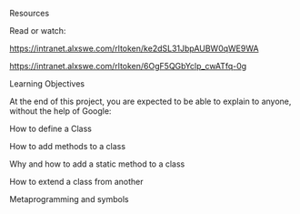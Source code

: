 Resources

Read or watch:

https://intranet.alxswe.com/rltoken/ke2dSL31JbpAUBW0qWE9WA

https://intranet.alxswe.com/rltoken/6OgF5QGbYclp_cwATfq-0g

Learning Objectives

At the end of this project, you are expected to be able to explain to anyone, without the help of Google:

How to define a Class

How to add methods to a class

Why and how to add a static method to a class

How to extend a class from another

Metaprogramming and symbols
